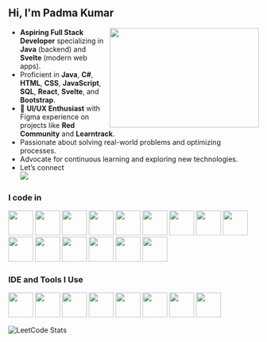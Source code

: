 ## Hi, I'm Padma Kumar
<img align="right" width="300" height="200" src="https://user-images.githubusercontent.com/74038190/212749447-bfb7e725-6987-49d9-ae85-2015e3e7cc41.gif">    

- **Aspiring Full Stack Developer** specializing in **Java** (backend) and **Svelte** (modern web apps).  
- Proficient in **Java**, **C#**, **HTML**, **CSS**, **JavaScript**, **SQL**, **React**, **Svelte**, and **Bootstrap**.  
- 🌟 **UI/UX Enthusiast** with Figma experience on projects like **Red Community** and **Learntrack**.  
- Passionate about solving real-world problems and optimizing processes.  
- Advocate for continuous learning and exploring new technologies.  
- Let’s connect  
  [<img src="https://img.shields.io/badge/LinkedIn-0077B5?style=for-the-badge&logo=linkedin&logoColor=white" />](https://www.linkedin.com/in/cpadmakumar718//)

### I code in  
<p align="left">
  <img height="50" src="https://img.icons8.com/color/48/000000/html-5.png"/>
  <img height="50" src="https://img.icons8.com/color/48/000000/css3.png"/>
  <img height="50" src="https://img.icons8.com/color/48/000000/java-coffee-cup-logo.png"/>
  <img height="50" src="https://img.icons8.com/color/48/000000/python.png"/>
  <img height="50" src="https://img.icons8.com/?size=100&id=90519&format=png&color=000000"/>
  <img height="50" src="https://img.icons8.com/?size=100&id=2oBx9FpXcbLa&format=png&color=000000"/>
  <img height="50" src="https://www.vectorlogo.zone/logos/hibernate/hibernate-icon.svg"/>
  <img height="50" src="https://icon.icepanel.io/Technology/svg/Apache-Maven.svg"/>
  <img height="50" src="https://img.icons8.com/color/48/000000/bootstrap.png"/>
  <img height="50" src="https://img.icons8.com/color/48/000000/javascript.png"/>
  <img height="50" src="https://img.icons8.com/color/48/000000/react-native.png"/>
  <img height="50" src="https://cdn.worldvectorlogo.com/logos/svelte-1.svg"/>
  <img height="50" src="https://img.icons8.com/color/48/000000/mysql-logo.png"/>
  <img height="50" src="https://img.icons8.com/color/48/000000/mongodb.png"/>
  <img height="50" src="https://img.icons8.com/?size=100&id=38561&format=png&color=000000"/>
  
  
  
</p>

### IDE and Tools I Use  
<p align="left">
  <img height="50" src="https://img.icons8.com/color/48/000000/visual-studio-code-2019.png"/>
  <img height="50" src="https://img.icons8.com/?size=100&id=LoL4bFzqmAa0&format=png&color=000000"/>
  <img height="50" src="https://upload.wikimedia.org/wikipedia/commons/9/9c/IntelliJ_IDEA_Icon.svg"/>
  <img height="50" src="https://img.icons8.com/color/50/000000/git.png"/>
  <img height="50" src="https://img.icons8.com/officel/480/null/java-eclipse.png"/>
  <img height="50" src="https://img.icons8.com/color/480/null/notion--v1.png"/>
  <img height="50" src="https://img.icons8.com/doodle/48/000000/adobe-photoshop.png"/>
  <img height="50" src="https://img.icons8.com/color/48/000000/figma--v1.png"/>
  
</p>

![LeetCode Stats](https://leetcard.jacoblin.cool/Padma_kumar?theme=dark&font=Marcellus&ext=heatmap)
